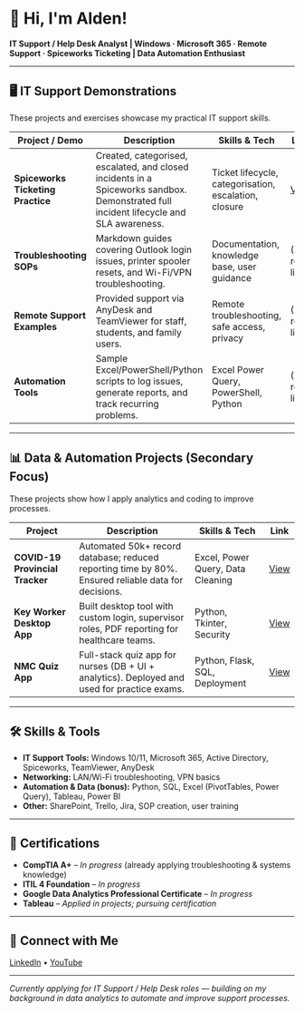# 👋 Hi, I'm Alden!

**IT Support / Help Desk Analyst | Windows · Microsoft 365 · Remote Support · Spiceworks Ticketing | Data Automation Enthusiast**

---

## 🖥️ IT Support Demonstrations

These projects and exercises showcase my practical IT support skills.

| Project / Demo               | Description                                                                                           | Skills & Tech                                 | Link |
|------------------------------|-------------------------------------------------------------------------------------------------------|-----------------------------------------------|------|
| **Spiceworks Ticketing Practice** | Created, categorised, escalated, and closed incidents in a Spiceworks sandbox. Demonstrated full incident lifecycle and SLA awareness. | Ticket lifecycle, categorisation, escalation, closure | [View](https://github.com/DenQuizon/Spiceworks-Ticketing-Demo-v1/tree/main)|
| **Troubleshooting SOPs**     | Markdown guides covering Outlook login issues, printer spooler resets, and Wi-Fi/VPN troubleshooting. | Documentation, knowledge base, user guidance  | (Add repo link) |
| **Remote Support Examples**  | Provided support via AnyDesk and TeamViewer for staff, students, and family users.                    | Remote troubleshooting, safe access, privacy  | (Add repo link) |
| **Automation Tools**         | Sample Excel/PowerShell/Python scripts to log issues, generate reports, and track recurring problems. | Excel Power Query, PowerShell, Python         | (Add repo link) |

---

## 📊 Data & Automation Projects (Secondary Focus)

These projects show how I apply analytics and coding to improve processes.

| Project                     | Description                                                                                           | Skills & Tech                          | Link |
|-----------------------------|-------------------------------------------------------------------------------------------------------|-----------------------------------------|------|
| **COVID-19 Provincial Tracker** | Automated 50k+ record database; reduced reporting time by 80%. Ensured reliable data for decisions.   | Excel, Power Query, Data Cleaning       | [View](https://github.com/DenQuizon/Covid-Data-Tracking-System) |
| **Key Worker Desktop App**     | Built desktop tool with custom login, supervisor roles, PDF reporting for healthcare teams.           | Python, Tkinter, Security               | [View](https://github.com/DenQuizon/Key_Worker_Record_App) |
| **NMC Quiz App**               | Full-stack quiz app for nurses (DB + UI + analytics). Deployed and used for practice exams.           | Python, Flask, SQL, Deployment          | [View](https://github.com/DenQuizon/NMC-Quiz-App) |

---

## 🛠️ Skills & Tools
- **IT Support Tools:** Windows 10/11, Microsoft 365, Active Directory, Spiceworks, TeamViewer, AnyDesk  
- **Networking:** LAN/Wi-Fi troubleshooting, VPN basics  
- **Automation & Data (bonus):** Python, SQL, Excel (PivotTables, Power Query), Tableau, Power BI  
- **Other:** SharePoint, Trello, Jira, SOP creation, user training  

---

## 🏅 Certifications
- **CompTIA A+** – *In progress* (already applying troubleshooting & systems knowledge)  
- **ITIL 4 Foundation** – *In progress*  
- **Google Data Analytics Professional Certificate** – *In progress*  
- **Tableau** – *Applied in projects; pursuing certification*  

---

## 🤝 Connect with Me
[LinkedIn](https://www.linkedin.com/in/aldenmquizon/) • [YouTube](https://www.youtube.com/@Nexus_Loom)

---

*Currently applying for IT Support / Help Desk roles — building on my background in data analytics to automate and improve support processes.*
